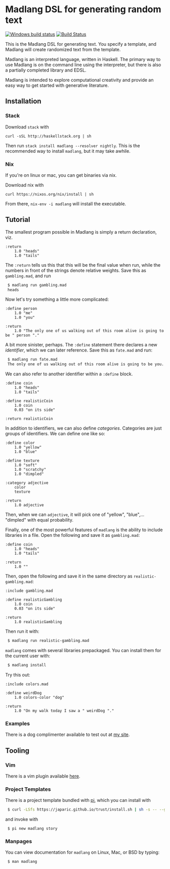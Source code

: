 # Madlang DSL for generating random text

[![Windows build status](https://ci.appveyor.com/api/projects/status/github/vmchale/madlang?svg=true)](https://ci.appveyor.com/project/vmchale/madlang)
[![Build Status](https://travis-ci.org/vmchale/madlang.svg?branch=master)](https://travis-ci.org/vmchale/madlang)

This is the Madlang DSL for generating text. You specify a template, and Madlang
will create randomized text from the template.

Madlang is an interpreted language, written in Haskell. The primary way to use
Madlang is on the command line using the interpreter, but there is also a partially completed library
and EDSL.

Madlang is intended to explore computational creativity and provide an easy
way to get started with generative literature.

## Installation

### Stack

Download `stack` with

```
curl -sSL http://haskellstack.org | sh
```

Then run `stack install madlang --resolver nightly`. This is the recommended way
to install `madlang`, but it may take awhile.

### Nix

If you're on linux or mac, you can get binaries via nix.

Download nix with

```
curl https://nixos.org/nix/install | sh
```

From there, `nix-env -i madlang` will install the executable.

## Tutorial

The smallest program possible in Madlang is simply a return declaration, viz.

```madlang
:return
    1.0 "heads"
    1.0 "tails"
```

The `:return` tells us this that this will be the final value when run, while
the numbers in front of the strings denote relative weights. Save this as
`gambling.mad`, and run

```bash
 $ madlang run gambling.mad
 heads
```

Now let's try something a little more complicated:

```madlang
:define person
    1.0 "me"
    1.0 "you"

:return
    1.0 "The only one of us walking out of this room alive is going to be " person "."
```

A bit more sinister, perhaps. The `:define` statement there declares a new
*identifier*, which we can later reference. Save this as `fate.mad` and run:

```bash
 $ madlang run fate.mad
 The only one of us walking out of this room alive is going to be you.
```

We can also refer to another identifier within a `:define` block.

```madlang
:define coin
    1.0 "heads"
    1.0 "tails"

:define realisticCoin
    1.0 coin
    0.03 "on its side"

:return realisticCoin
```

In addition to identifiers, we can also define *categories*. Categories are just
groups of identifiers. We can define one like so:

```madlang
:define color
    1.0 "yellow"
    1.0 "blue"

:define texture
    1.0 "soft"
    1.0 "scratchy"
    1.0 "dimpled"

:category adjective
    color
    texture

:return
    1.0 adjective
```

Then, when we can `adjective`, it will pick one of "yellow", "blue",…
"dimpled" with equal probability.

Finally, one of the most powerful features of `madlang` is the ability to
include libraries in a file. Open the following and save it as `gambling.mad`:

```madlang
:define coin
    1.0 "heads"
    1.0 "tails"

:return
    1.0 ""
```

Then, open the following and save it in the same directory as
`realistic-gambling.mad`:

```madlang
:include gambling.mad

:define realisticGambling
    1.0 coin
    0.03 "on its side"

:return
    1.0 realisticGambling
```

Then run it with:

```bash
 $ madlang run realistic-gambling.mad
```

`madlang` comes with several libraries prepackaged. You can install
them for the current user with:

```bash
 $ madlang install
```

Try this out:

```
:include colors.mad

:define weirdDog
    1.0 colors-color "dog"

:return
    1.0 "On my walk today I saw a " weirdDog "."
```

### Examples

There is a dog complimenter available to test out at [my
site](http://blog.vmchale.com/madlang).

## Tooling

### Vim

There is a vim plugin available [here](https://github.com/vmchale/madlang-vim).

### Project Templates

There is a project template bundled with
[pi](https://github.com/vmchale/project-init), which you can install with

```bash
 $ curl -LSfs https://japaric.github.io/trust/install.sh | sh -s -- --git vmchale/project-init
```

and invoke with

```
 $ pi new madlang story
```

### Manpages

You can view documentation for `madlang` on Linux, Mac, or BSD by typing:

```bash
 $ man madlang
```

